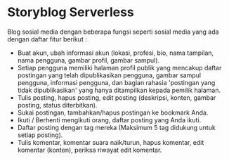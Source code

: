 # Storyblog Serverless

Blog sosial media dengan beberapa fungsi seperti sosial media yang ada dengan daftar fitur berikut :

- Buat akun, ubah informasi akun (lokasi, profesi, bio, nama tampilan, nama pengguna, gambar profil, gambar sampul).
- Setiap pengguna memiliki halaman profil publik yang mencakup daftar postingan yang telah dipublikasikan pengguna, gambar sampul pengguna, informasi pengguna, dan bagian rahasia 'postingan yang tidak dipublikasikan' yang hanya ditampilkan kepada pemilik halaman.
- Tulis posting, hapus posting, edit posting (deskripsi, konten, gambar posting, status diterbitkan).
- Sukai postingan, tambahkan/hapus postingan ke bookmark Anda.
- Ikuti / Berhenti mengikuti orang, daftar posting yang Anda ikuti.
- Daftar posting dengan tag mereka (Maksimum 5 tag didukung untuk setiap posting).
- Tulis komentar, komentar suara naik/turun, hapus komentar, edit komentar (konten), periksa riwayat edit komentar.
